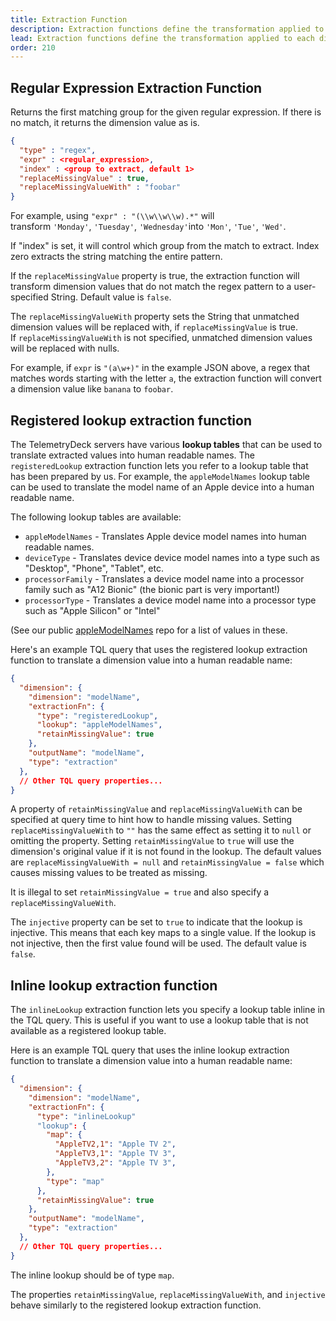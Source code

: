 ```yaml
---
title: Extraction Function
description: Extraction functions define the transformation applied to each dimension value in the TelemetryDeck Query Language.
lead: Extraction functions define the transformation applied to each dimension value.
order: 210
---
```


## Regular Expression Extraction Function

Returns the first matching group for the given regular expression. If there is no match, it returns the dimension value as is.

```json
{
  "type" : "regex",
  "expr" : <regular_expression>,
  "index" : <group to extract, default 1>
  "replaceMissingValue" : true,
  "replaceMissingValueWith" : "foobar"
}
```

For example, using `"expr" : "(\\w\\w\\w).*"` will transform `'Monday'`, `'Tuesday'`, `'Wednesday'`into `'Mon'`, `'Tue'`, `'Wed'`.

If "index" is set, it will control which group from the match to extract. Index zero extracts the string matching the entire pattern.

If the `replaceMissingValue` property is true, the extraction function will transform dimension values that do not match the regex pattern to a user-specified String. Default value is `false`.

The `replaceMissingValueWith` property sets the String that unmatched dimension values will be replaced with, if `replaceMissingValue` is true. If `replaceMissingValueWith` is not specified, unmatched dimension values will be replaced with nulls.

For example, if `expr` is `"(a\w+)"` in the example JSON above, a regex that matches words starting with the letter `a`, the extraction function will convert a dimension value like `banana` to `foobar`.

## Registered lookup extraction function

The TelemetryDeck servers have various **lookup tables** that can be used to translate extracted values into human readable names. The `registeredLookup` extraction function lets you refer to a lookup table that has been prepared by us. For example, the
`appleModelNames` lookup table can be used to translate the model name of an Apple device into a human readable name.

The following lookup tables are available:

- `appleModelNames` - Translates Apple device model names into human readable names.
- `deviceType` - Translates device device model names into a type such as "Desktop", "Phone", "Tablet", etc.
- `processorFamily` - Translates a device model name into a processor family such as "A12 Bionic" (the bionic part is very important!)
- `processorType` - Translates a device model name into a processor type such as "Apple Silicon" or "Intel"

(See our public [appleModelNames](https://github.com/TelemetryDeck/AppleModelNames) repo for a list of values in these.

Here's an example TQL query that uses the registered lookup extraction function to translate a dimension value into a human readable name:

```json
{
  "dimension": {
    "dimension": "modelName",
    "extractionFn": {
      "type": "registeredLookup",
      "lookup": "appleModelNames",
      "retainMissingValue": true
    },
    "outputName": "modelName",
    "type": "extraction"
  },
  // Other TQL query properties...
}
```

A property of `retainMissingValue` and `replaceMissingValueWith` can be specified at query time to hint how to handle missing values. Setting `replaceMissingValueWith` to `""` has the same effect as setting it to `null` or omitting the property. Setting `retainMissingValue` to `true` will use the dimension's original value if it is not found in the lookup. The default values are `replaceMissingValueWith = null` and `retainMissingValue = false` which causes missing values to be treated as missing.

It is illegal to set `retainMissingValue = true` and also specify a `replaceMissingValueWith`.

The `injective` property can be set to `true` to indicate that the lookup is injective. This means that each key maps to a single value. If the lookup is not injective, then the first value found will be used. The default value is `false`.

## Inline lookup extraction function

The `inlineLookup` extraction function lets you specify a lookup table inline in the TQL query. This is useful if you want to use a lookup table that is not available as a registered lookup table.

Here is an example TQL query that uses the inline lookup extraction function to translate a dimension value into a human readable name:

```json
{
  "dimension": {
    "dimension": "modelName",
    "extractionFn": {
      "type": "inlineLookup"
      "lookup": {
        "map": {
          "AppleTV2,1": "Apple TV 2",
          "AppleTV3,1": "Apple TV 3",
          "AppleTV3,2": "Apple TV 3",
        },
        "type": "map"
      },
      "retainMissingValue": true
    },
    "outputName": "modelName",
    "type": "extraction"
  },
  // Other TQL query properties...
}
```

The inline lookup should be of type `map`.

The properties `retainMissingValue`, `replaceMissingValueWith`, and `injective` behave similarly to the registered lookup extraction function.
